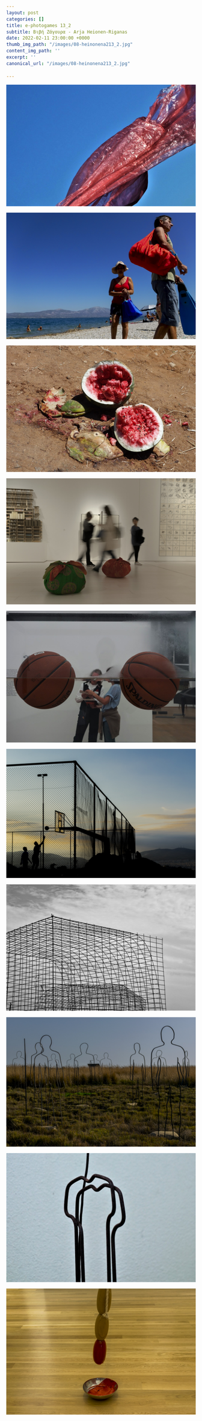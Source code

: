 ```yaml
---
layout: post
categories: []
title: e-photogames 13_2
subtitle: Βιβή Ζάγουρα - Arja Heionen-Riganas
date: 2022-02-11 23:00:00 +0000
thumb_img_path: "/images/08-heinonena213_2.jpg"
content_img_path: ''
excerpt: ''
canonical_url: "/images/08-heinonena213_2.jpg"

---
```

![](/images/01_zagourav213_2.jpg)

![](/images/02-heinonena213_2.jpg)

![](/images/03_zagourav213_2.jpg)

![](/images/04-heinonena213_2.jpg)

![](/images/05_zagourav213_2.jpg)

![](/images/06-heinonena213_2.jpg)

![](/images/07_zagourav213_2.jpg)

![](/images/08-heinonena213_2.jpg)

![](/images/09_zagourav213_2.jpg)

![](/images/10-heinonena213_2.jpg)